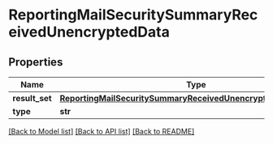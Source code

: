 # ReportingMailSecuritySummaryReceivedUnencryptedData

## Properties
Name | Type | Description | Notes
------------ | ------------- | ------------- | -------------
**result_set** | [**ReportingMailSecuritySummaryReceivedUnencryptedDataResultSet**](ReportingMailSecuritySummaryReceivedUnencryptedDataResultSet.md) |  | [optional] 
**type** | **str** |  | [optional] 

[[Back to Model list]](../README.md#documentation-for-models) [[Back to API list]](../README.md#documentation-for-api-endpoints) [[Back to README]](../README.md)

